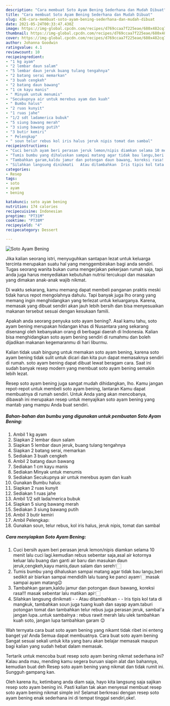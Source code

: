 ```yaml
---
description: "Cara membuat Soto Ayam Bening Sederhana dan Mudah Dibuat"
title: "Cara membuat Soto Ayam Bening Sederhana dan Mudah Dibuat"
slug: 436-cara-membuat-soto-ayam-bening-sederhana-dan-mudah-dibuat
date: 2021-05-24T00:33:47.430Z
image: https://img-global.cpcdn.com/recipes/d769ccaa7f225eae/680x482cq70/soto-ayam-bening-foto-resep-utama.jpg
thumbnail: https://img-global.cpcdn.com/recipes/d769ccaa7f225eae/680x482cq70/soto-ayam-bening-foto-resep-utama.jpg
cover: https://img-global.cpcdn.com/recipes/d769ccaa7f225eae/680x482cq70/soto-ayam-bening-foto-resep-utama.jpg
author: Johanna Goodwin
ratingvalue: 4.1
reviewcount: 10
recipeingredient:
- "1 kg ayam"
- "2 lembar daun salam"
- "5 lembar daun jeruk buang tulang tengahnya"
- "2 batang serai memarkan"
- "3 buah cengkeh"
- "2 batang daun bawang"
- "1 cm kayu manis"
- " Minyak untuk menumis"
- "Secukupnya air untuk merebus ayam dan kuah"
- " Bumbu halus"
- "2 ruas kunyit"
- "1 ruas jahe"
- "1/2 sdt ladamerica bubuk"
- "5 siung bawang merah"
- "3 siung bawang putih"
- "3 butir kemiri"
- " Pelengkap"
- " soun telur rebus kol iris halus jeruk nipis tomat dan sambal"
recipeinstructions:
- "Cuci bersih ayam beri perasan jeruk lemon/nipis diamkan selama 10 menit lalu cuci lagi.kemudian rebus sebentar saja,asal air kotornya keluar lalu buang dan ganti air baru dan masukan daun jeruk,cengkeh,kayu manis,daun salam dan sereh👇🏻"
- "Tumis bumbu yang dihaluskan sampai matang agar tidak bau langu,beri sedikit air biarkan sampai mendidih lalu tuang ke panci ayam👇🏻masak sampai ayam matang😉"
- "Tambahkan garam,kaldu jamur dan potongan daun bawang, koreksi rasa!!! masak sebentar lalu matikan api👇🏻"
- "Silahkan langsung dinikmati   Atau ditambahkan  Iris tipis kol tata di mangkuk, tambahkan soun juga tuang kuah dan sayap ayam.taburi potongan tomat dan tambahkan telur rebus juga perasan jeruk, sambal&#39;a jangan lupa..untuk sambalnya : rebus rawit merah lalu ulek tambahkan kuah soto, jangan lupa tambahkan garam 😉"
categories:
- Resep
tags:
- soto
- ayam
- bening

katakunci: soto ayam bening 
nutrition: 174 calories
recipecuisine: Indonesian
preptime: "PT31M"
cooktime: "PT38M"
recipeyield: "4"
recipecategory: Dessert

---
```



![Soto Ayam Bening](https://img-global.cpcdn.com/recipes/d769ccaa7f225eae/680x482cq70/soto-ayam-bening-foto-resep-utama.jpg)

Jika kalian seorang istri, menyuguhkan santapan lezat untuk keluarga tercinta merupakan suatu hal yang menggembirakan bagi anda sendiri. Tugas seorang  wanita bukan cuma mengerjakan pekerjaan rumah saja, tapi anda juga harus menyediakan kebutuhan nutrisi tercukupi dan masakan yang dimakan anak-anak wajib nikmat.

Di waktu  sekarang, kamu memang dapat membeli panganan praktis meski tidak harus repot mengolahnya dahulu. Tapi banyak juga lho orang yang memang ingin menghidangkan yang terlezat untuk keluarganya. Karena, memasak yang dibuat sendiri akan jauh lebih bersih dan bisa menyesuaikan makanan tersebut sesuai dengan kesukaan famili. 



Apakah anda seorang penyuka soto ayam bening?. Asal kamu tahu, soto ayam bening merupakan hidangan khas di Nusantara yang sekarang disenangi oleh kebanyakan orang di berbagai daerah di Indonesia. Kalian bisa menghidangkan soto ayam bening sendiri di rumahmu dan boleh dijadikan makanan kegemaranmu di hari liburmu.

Kalian tidak usah bingung untuk memakan soto ayam bening, karena soto ayam bening tidak sulit untuk dicari dan kita pun dapat memasaknya sendiri di rumah. soto ayam bening dapat dibuat lewat beragam cara. Saat ini sudah banyak resep modern yang membuat soto ayam bening semakin lebih lezat.

Resep soto ayam bening juga sangat mudah dihidangkan, lho. Kamu jangan repot-repot untuk membeli soto ayam bening, lantaran Kamu dapat membuatnya di rumah sendiri. Untuk Anda yang akan mencobanya, dibawah ini merupakan resep untuk menyajikan soto ayam bening yang mantab yang mampu Anda buat sendiri.

<!--inarticleads1-->

##### Bahan-bahan dan bumbu yang digunakan untuk pembuatan Soto Ayam Bening:

1. Ambil 1 kg ayam
1. Siapkan 2 lembar daun salam
1. Siapkan 5 lembar daun jeruk, buang tulang tengahnya
1. Siapkan 2 batang serai, memarkan
1. Sediakan 3 buah cengkeh
1. Ambil 2 batang daun bawang
1. Sediakan 1 cm kayu manis
1. Sediakan  Minyak untuk menumis
1. Sediakan Secukupnya air untuk merebus ayam dan kuah
1. Gunakan  Bumbu halus:
1. Siapkan 2 ruas kunyit
1. Sediakan 1 ruas jahe
1. Ambil 1/2 sdt lada/merica bubuk
1. Siapkan 5 siung bawang merah
1. Sediakan 3 siung bawang putih
1. Ambil 3 butir kemiri
1. Ambil  Pelengkap:
1. Gunakan  soun, telur rebus, kol iris halus, jeruk nipis, tomat dan sambal




<!--inarticleads2-->

##### Cara menyiapkan Soto Ayam Bening:

1. Cuci bersih ayam beri perasan jeruk lemon/nipis diamkan selama 10 menit lalu cuci lagi.kemudian rebus sebentar saja,asal air kotornya keluar lalu buang dan ganti air baru dan masukan daun jeruk,cengkeh,kayu manis,daun salam dan sereh👇🏻
1. Tumis bumbu yang dihaluskan sampai matang agar tidak bau langu,beri sedikit air biarkan sampai mendidih lalu tuang ke panci ayam👇🏻masak sampai ayam matang😉
1. Tambahkan garam,kaldu jamur dan potongan daun bawang, koreksi rasa!!! masak sebentar lalu matikan api👇🏻
1. Silahkan langsung dinikmati  -  - Atau ditambahkan -  - Iris tipis kol tata di mangkuk, tambahkan soun juga tuang kuah dan sayap ayam.taburi potongan tomat dan tambahkan telur rebus juga perasan jeruk, sambal&#39;a jangan lupa..untuk sambalnya : rebus rawit merah lalu ulek tambahkan kuah soto, jangan lupa tambahkan garam 😉




Wah ternyata cara buat soto ayam bening yang nikamt tidak ribet ini enteng banget ya! Anda Semua dapat membuatnya. Cara buat soto ayam bening Sangat sesuai sekali untuk kita yang baru akan belajar memasak maupun bagi kalian yang sudah hebat dalam memasak.

Tertarik untuk mencoba buat resep soto ayam bening nikmat sederhana ini? Kalau anda mau, mending kamu segera buruan siapin alat dan bahannya, kemudian buat deh Resep soto ayam bening yang nikmat dan tidak rumit ini. Sungguh gampang kan. 

Oleh karena itu, ketimbang anda diam saja, hayo kita langsung saja sajikan resep soto ayam bening ini. Pasti kalian tak akan menyesal membuat resep soto ayam bening nikmat simple ini! Selamat berkreasi dengan resep soto ayam bening enak sederhana ini di tempat tinggal sendiri,oke!.

